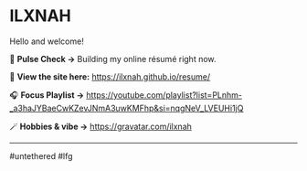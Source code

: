 <!-- <img src="error_meme.png" width="501px" /> -->
# ILXNAH
Hello and welcome!
<!-- My goal is to absorb diverse streams of technical and non-technical knowledge, decode systems through investigation and analysis, and engineer solutions that rewrite the rules.  
I take on challenges with persistence and an open mind; pushing fate, my limits, and a little rogue code along the way.  -->

💓 **Pulse Check →** Building my online résumé right now.

📄 **View the site here:** https://ilxnah.github.io/resume/

🎧 **Focus Playlist →** https://youtube.com/playlist?list=PLnhm-_a3haJYBaeCwKZevJNmA3uwKMFhp&si=nqgNeV_LVEUHi1jQ

🪄 **Hobbies & vibe →** https://gravatar.com/ilxnah

<!-- [![Meme Credit: @garabatokid](https://img.shields.io/badge/Meme%20Credit%3A%20%40garabatokid-b92035?style=flat&color=f5384f)](https://x.com/garabatokid) -->
<!-- [![🎭 Some Shakespearean Quote](https://img.shields.io/badge/🎭%20Some%20Shakespearean%20Quote-ffffff?style=flat&color=9960b4)](https://github.com/ILXNAH/ILXNAH/blob/main/quote.jpg) -->
---
\#untethered \#lfg

<!-- > _"May the wind under your wings bear you where the sun sails and the moon walks."_ ☀️🌙🦅 -->
